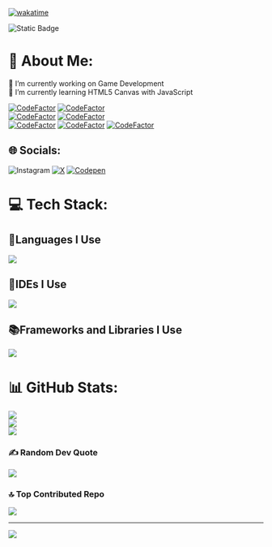 [![wakatime](https://wakatime.com/badge/user/168ce347-2f8b-449c-a58a-7e0aa1830140.svg)](https://wakatime.com/@168ce347-2f8b-449c-a58a-7e0aa1830140)

![Static Badge](https://img.shields.io/badge/ALL%20SYSTEMS%20OPERATIONAL-%232ab97f?style=for-the-badge)
# 💫 About Me:
🔭 I’m currently working on Game Development<br>🌱 I’m currently learning HTML5 Canvas with JavaScript

[![CodeFactor](https://www.codefactor.io/repository/github/greeningsiren/greeningsiren.github.io/badge)](https://www.codefactor.io/repository/github/greeningsiren/greeningsiren.github.io)
[![CodeFactor](https://www.codefactor.io/repository/github/greeningsiren/telerik-nivo-2/badge)](https://www.codefactor.io/repository/github/greeningsiren/telerik-nivo-2)
<br>
[![CodeFactor](https://www.codefactor.io/repository/github/greeningsiren/old/badge)](https://www.codefactor.io/repository/github/greeningsiren/old)
[![CodeFactor](https://www.codefactor.io/repository/github/greeningsiren/download/badge)](https://www.codefactor.io/repository/github/greeningsiren/download)
<br>
[![CodeFactor](https://www.codefactor.io/repository/github/greeningsiren/telerik-nivo-1/badge)](https://www.codefactor.io/repository/github/greeningsiren/telerik-nivo-1)
[![CodeFactor](https://www.codefactor.io/repository/github/greeningsiren/golf3d-live/badge)](https://www.codefactor.io/repository/github/greeningsiren/golf3d-live)
[![CodeFactor](https://www.codefactor.io/repository/github/greeningsiren/borisrcs/badge)](https://www.codefactor.io/repository/github/greeningsiren/borisrcs)

## 🌐 Socials:
![Instagram](https://img.shields.io/badge/Instagram-%23e4405f?style=for-the-badge&logo=Instagram&logoColor=white&link=https%3A%2F%2Finstagram.com%2FGreeningSiren) [![X](https://img.shields.io/badge/X-black.svg?logo=X&logoColor=white&style=for-the-badge)](https://x.com/GreeningSiren) [![Codepen](https://img.shields.io/badge/Codepen-000000?style=for-the-badge&logo=codepen&logoColor=white)](https://codepen.io/GreeningSiren) 

# 💻 Tech Stack:
## 🚩Languages I Use
![](https://go-skill-icons.vercel.app/api/icons?i=html,css,js,ts,python)
## 📝IDEs I Use
![](https://go-skill-icons.vercel.app/api/icons?i=vscode,vim,sublime,webstorm,pycharm)
## 📚Frameworks and Libraries I Use
![](https://go-skill-icons.vercel.app/api/icons?i=react,nextjs,vite)

# 📊 GitHub Stats:
![](https://github-readme-stats.vercel.app/api?username=GreeningSiren&theme=dark&hide_border=true&include_all_commits=true&count_private=false)<br/>
![](https://github-readme-streak-stats.herokuapp.com/?user=GreeningSiren&theme=dark&hide_border=true)<br/>
![](https://github-readme-stats.vercel.app/api/top-langs/?username=GreeningSiren&theme=dark&hide_border=true&include_all_commits=true&count_private=false&layout=compact)

### ✍️ Random Dev Quote
![](https://quotes-github-readme.vercel.app/api?type=horizontal&theme=tokyonight)

### 🔝 Top Contributed Repo
![](https://github-contributor-stats.vercel.app/api?username=GreeningSiren&limit=5&theme=dark&combine_all_yearly_contributions=true)

---
[![](https://visitcount.itsvg.in/api?id=GreeningSiren&label=Profile%20Views&color=9&icon=5&pretty=false)](https://visitcount.itsvg.in)
